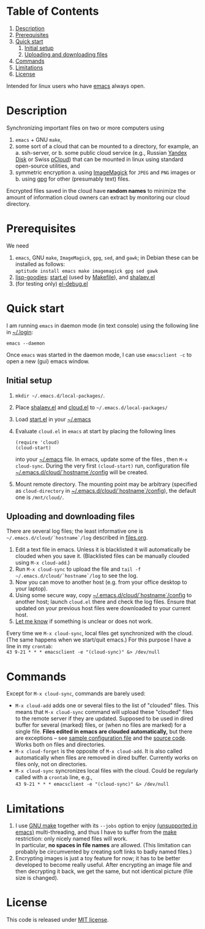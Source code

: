 
# Table of Contents

1.  [Description](#org8ed9452)
2.  [Prerequisites](#org478c272)
3.  [Quick start](#orgf62cfac)
    1.  [Initial setup](#orga6777d7)
    2.  [Uploading and downloading files](#org436992c)
4.  [Commands](#orgc7778f9)
5.  [Limitations](#orgba11a1c)
6.  [License](#org6d35307)

Intended for linux users who have [emacs](https://www.gnu.org/software/emacs/) always open.


<a id="org8ed9452"></a>

# Description

Synchronizing important files on two or more computers using

1.  `emacs` + GNU `make`,
2.  some sort of a cloud that can be mounted to a directory, for example, an
    a. ssh-server, or
    b. some public cloud service (e.g., Russian [Yandex Disk](https://disk.yandex.com/) or Swiss [pCloud](https://www.pcloud.com)) that can be mounted in linux
       using standard open-source utilities,
    and
3.  symmetric encryption
    a. using [ImageMagick](https://imagemagick.org/) for `JPEG` and `PNG` images or
    b. using [gpg](https://www.gnupg.org/) for other (presumably text) files.

Encrypted files saved in the cloud have **random names** to minimize the amount of information cloud owners can extract by monitoring our cloud directory.


<a id="org478c272"></a>

# Prerequisites

We need

1.  `emacs`, GNU `make`, `ImageMagick`, `gpg`, `sed`, and `gawk`; in Debian these can be installed as follows:  
    `aptitude install emacs make imagemagick gpg sed gawk`
2.  [lisp-goodies](https://github.com/chalaev/lisp-goodies): [start.el](https://github.com/chalaev/lisp-goodies/blob/master/packaged/start.el) (used by [Makefile](Makefile)), and [shalaev.el](https://github.com/chalaev/lisp-goodies/blob/master/packaged/shalaev.el)
3.  (for testing only) [el-debug.el](https://github.com/chalaev/el-debug/blob/master/packaged/el-debug.el)


<a id="orgf62cfac"></a>

# Quick start

I am running `emacs` in daemon mode (in text console) using the following line in [~/.login](https://github.com/chalaev/lisp-goodies/blob/master/.login):

    emacs --daemon

Once `emacs` was started in the daemon mode, I can use `emacsclient -c` to open a new (gui) emacs window.


<a id="orga6777d7"></a>

## Initial setup

1.  `mkdir ~/.emacs.d/local-packages/`.
2.  Place [shalaev.el](https://github.com/chalaev/lisp-goodies/blob/master/packaged/shalaev.el) and [cloud.el](packaged/cloud.el) to `~/.emacs.d/local-packages/`
3.  Load [start.el](https://github.com/chalaev/lisp-goodies/blob/master/packaged/start.el) in your [~/.emacs](.emacs)
4.  Evaluate `cloud.el` in `emacs` at start by placing the following lines
    
        (require 'cloud)
        (cloud-start)
    
    into your [~/.emacs](.emacs) file. 
    In emacs, update some of the files , then `M-x cloud-sync`.
    During the very first `(cloud-start)` run, configuration file [~/.emacs.d/cloud/\`hostname\`/config](config) will be created.
5.  Mount remote directory. The mounting point may be arbitrary (specified as `cloud-directory` in [~/.emacs.d/cloud/\`hostname\`/config](config)), the default one is `/mnt/cloud/`.


<a id="org436992c"></a>

## Uploading and downloading files

There are several log files; the least informative one is ``~/.emacs.d/cloud/`hostname`/log`` described in [files.org](files.org).

1.  Edit a text file in emacs. Unless it is blacklisted it will automatically be clouded when you save it. (Blacklisted files can be manually clouded using `M-x cloud-add`.)
2.  Run `M-x cloud-sync` to upload the file and ``tail -f ~/.emacs.d/cloud/`hostname`/log`` to see the log.
3.  Now you can move to another host (e.g. from your office desktop to your laptop).
4.  Using some secure way, copy [~/.emacs.d/cloud/\`hostname\`/config](config) to another host; launch `cloud.el` there and check the log files.
    Ensure that updated on your previous host files were downloaded to your current host.
5.  [Let me know](https://github.com/chalaev/cloud/issues/new/choose) if something is unclear or does not work.

Every time we `M-x cloud-sync`, local files get synchronized with the cloud.
(The same happens when we start/quit emacs.)
For this purpose I have a line in my `crontab`:  
`43 9-21 * * * emacsclient -e "(cloud-sync)" &> /dev/null`


<a id="orgc7778f9"></a>

# Commands

Except for `M-x cloud-sync`, commands are barely used:

-   `M-x cloud-add` adds one or several files to the list of "clouded" files.
    This means that `M-x cloud-sync` command will upload these "clouded" files to the remote server if they are updated. Supposed to be used in dired buffer for several
    (marked) files, or (when no files are marked) for a single file. **Files edited in emacs are clouded automatically,** but there are exceptions – see
    [sample configuration file](config) and the [source code](cloud.org).
    Works both on files and directories.
-   `M-x cloud-forget` is the opposite of `M-x cloud-add`. 
    It is also called automatically when files are removed in dired buffer. Currently works on files only, not on directories.
-   `M-x cloud-sync` syncronizes local files with the cloud. Could be regularly called with a `crontab` line, e.g.,  
    `43 9-21 * * * emacsclient -e "(cloud-sync)" &> /dev/null`


<a id="orgba11a1c"></a>

# Limitations

1.  I use [GNU make](https://www.gnu.org/software/make/) together with its `--jobs` option to enjoy [(unsupported in emacs)](https://www.emacswiki.org/emacs/EmacsLispLimitations) multi-threading, and thus
    I have to suffer from the [make](https://www.gnu.org/software/make/) restriction: only nicely named files will work.  
    In particular, **no spaces in file names** are allowed.
    (This limitation can probably be circumvented by creating soft links to badly named files.)
2.  Encrypting images is just a toy feature for now; it has to be better developed to become really useful.
    After encrypting an image file and then decrypting it back, we get the same, but not identical picture (file size is changed).


<a id="org6d35307"></a>

# License

This code is released under [MIT license](https://mit-license.org/).

